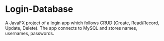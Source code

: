 # Login-Database
A JavaFX project of a login app which follows CRUD (Create, Read/Record, Update, Delete). The app connects to MySQL and stores names, usernames, passwords.

